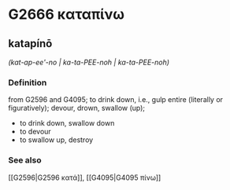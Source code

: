 # G2666 καταπίνω

## katapínō

_(kat-ap-ee'-no | ka-ta-PEE-noh | ka-ta-PEE-noh)_

### Definition

from G2596 and G4095; to drink down, i.e., gulp entire (literally or figuratively); devour, drown, swallow (up); 

- to drink down, swallow down
- to devour
- to swallow up, destroy

### See also

[[G2596|G2596 κατά]], [[G4095|G4095 πίνω]]
